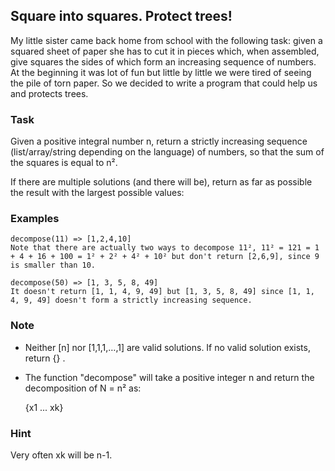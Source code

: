## Square into squares. Protect trees!

My little sister came back home from school with the following task: given a squared sheet of paper she has to cut it in pieces which, when assembled, give squares the sides of which form an increasing sequence of numbers. At the beginning it was lot of fun but little by little we were tired of seeing the pile of torn paper. So we decided to write a program that could help us and protects trees.

### Task

Given a positive integral number n, return a strictly increasing sequence (list/array/string depending on the language) of numbers, so that the sum of the squares is equal to n².


If there are multiple solutions (and there will be), return as far as possible the result with the largest possible values:
### Examples

    decompose(11) => [1,2,4,10]
    Note that there are actually two ways to decompose 11², 11² = 121 = 1 + 4 + 16 + 100 = 1² + 2² + 4² + 10² but don't return [2,6,9], since 9 is smaller than 10.

    decompose(50) => [1, 3, 5, 8, 49] 
    It doesn't return [1, 1, 4, 9, 49] but [1, 3, 5, 8, 49] since [1, 1, 4, 9, 49] doesn't form a strictly increasing sequence.

### Note

* Neither \[n\] nor \[1,1,1,…,1\] are valid solutions. If no valid solution exists, return {} .

* The function "decompose" will take a positive integer n and return the decomposition of N = n² as:

    {x1 ... xk}

### Hint

Very often xk will be n-1.
